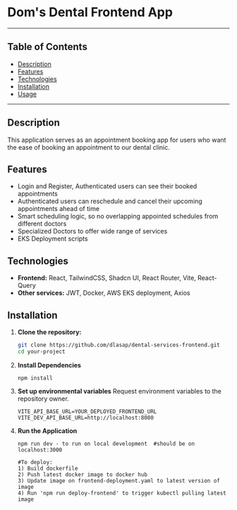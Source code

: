 # Dom's Dental Frontend App

---

## Table of Contents

- [Description](#description)
- [Features](#features)
- [Technologies](#technologies)
- [Installation](#installation)
- [Usage](#usage)

---

## Description

This application serves as an appointment booking app for users who want the ease of booking an appointment
to our dental clinic.

## Features

- Login and Register, Authenticated users can see their booked appointments
- Authenticated users can reschedule and cancel their upcoming appointments ahead of time
- Smart scheduling logic, so no overlapping appointed schedules from different doctors
- Specialized Doctors to offer wide range of services
- EKS Deployment scripts

## Technologies

- **Frontend:** React, TailwindCSS, Shadcn UI, React Router, Vite, React-Query
- **Other services:** JWT, Docker, AWS EKS deployment, Axios

## Installation

1. **Clone the repository:**
   ```bash
   git clone https://github.com/dlasap/dental-services-frontend.git
   cd your-project
   ```
2. **Install Dependencies**
   ```
   npm install
   ```
3. **Set up environmental variables**
   Request environment variables to the repository owner.

   ```
   VITE_API_BASE_URL=YOUR_DEPLOYED_FRONTEND_URL
   VITE_DEV_API_BASE_URL=http://localhost:8080
   ```

4. **Run the Application**
   ````
   npm run dev - to run on local development  #should be on localhost:3000

   #To deploy:
   1) Build dockerfile
   2) Push latest docker image to docker hub
   3) Update image on frontend-deployment.yaml to latest version of image
   4) Run 'npm run deploy-frontend' to trigger kubectl pulling latest image
   ````
